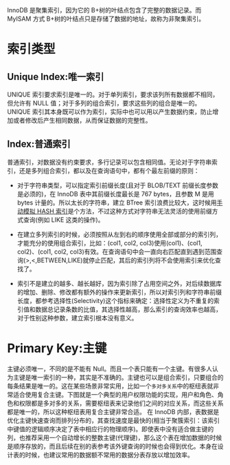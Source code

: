 InnoDB 是聚集索引，因为它的 B+树的叶结点包含了完整的数据记录。而 MyISAM 方式 B+树的叶结点只是存储了数据的地址，故称为非聚集索引。

# 索引类型

## Unique Index:唯一索引

UNIQUE 索引要求索引是唯一的。对于单列索引，要求该列所有数据都不相同，但允许有 NULL 值；对于多列的组合索引，要求这些列的组合是唯一的。UNIQUE 索引其本身既可以作为索引，实际中也可以用以产生数据约束，防止增加或者修改后产生相同数据，从而保证数据的完整性。

## Index:普通索引

普通索引，对数据没有约束要求，多行记录可以包含相同值。无论对于字符串索引，还是多列组合索引，都以及在查询语句中，都有个最左前缀的原则：

- 对于字符串类型，可以指定索引前缀长度(且对于 BLOB/TEXT 前缀长度参数是必须的)，在 InnoDB 表中其前缀长度最长是 767 bytes，且参数 M 是用 bytes 计量的。所以太长的字符串，建立 BTree 索引浪费比较大，这时候用[手动模拟 HASH 索引](undefined)是个方法，不过这种方式对字符串无法灵活的使用前缀方式查询(例如 LIKE 这类的操作)。

- 在建立多列索引的时候，必须按照从左到右的顺序使用全部或部分的索引列，才能充分的使用组合索引，比如：(col1, col2, col3)使用(col1)、(col1, col2)、(col1, col2, col3)有效。在查询语句中会一直向右匹配直到遇到范围查询(>,<,BETWEEN,LIKE)就停止匹配，其后的索引列将不会使用索引来优化查找了。

- 索引不是建立的越多、越长越好，因为索引除了占用空间之外，对后续数据库的增加、删除、修改都有额外的操作来更新索引，所以对索引列和字符串前缀长度，都参考选择性(Selectivity)这个指标来确定：选择性定义为不重复的索引值和数据总记录条数的比值，其选择性越高，那么索引的查询效率也越高，对于性别这种参数，建立索引根本没有意义。

# Primary Key:主键

主键必须唯一，不同的是不能有 Null。而且一个表只能有一个主键。有很多人认为主键是唯一索引的一种，其实是不准确的。主键也可以是组合索引，只要组合的每条结果是唯一的。这在某些场景非常实用，比如一个`多对多关系`中的枢纽表就非常适合使用复合主键。下图就是一个典型的用户权限功能的实现，用户和角色、角色和权限都是多对多的关系，需要枢纽表来记录他们之间的对应关系，而这些关系都是唯一的，所以这种枢纽表用复合主键非常合适。
在 InnoDB 内部，表数据是优化主键快速查询而排列分布的，其查找速度是最快的(相当于聚簇索引：该索引中键值的逻辑顺序决定了表中相应行的物理顺序)。即使表中没有适合做主键的列，也推荐采用一个自动增长的整数主键(代理键)，那么这个表在增加数据的时候是顺序存放的，而且后续在别的表参考该外键查询的时候也会得到优化。本身在设计表的时候，也建议常用的数据额不常用的数据分表存放以增加效率。
